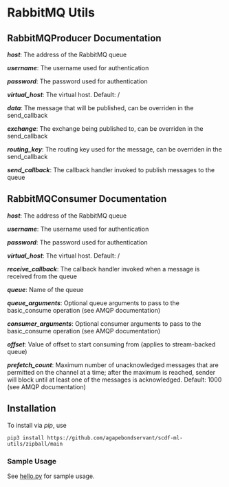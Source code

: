 # RabbitMQ Utils

## RabbitMQProducer Documentation
_**host**_: The address of the RabbitMQ queue

_**username**_: The username used for authentication

_**password**_: The password used for authentication

_**virtual_host**_: The virtual host. Default: /
 
_**data**_: The message that will be published, can be overriden in the send_callback

_**exchange**_: The exchange being published to, can be overriden in the send_callback

_**routing_key**_: The routing key used for the message, can be overriden in the send_callback

_**send_callback**_: The callback handler invoked to publish messages to the queue

## RabbitMQConsumer Documentation
_**host**_: The address of the RabbitMQ queue

_**username**_: The username used for authentication

_**password**_: The password used for authentication

_**virtual_host**_: The virtual host. Default: /

_**receive_callback**_: The callback handler invoked when a message is received from the queue

_**queue**_: Name of the queue

_**queue_arguments**_: Optional queue arguments to pass to the basic_consume operation (see AMQP documentation)

_**consumer_arguments**_: Optional consumer arguments to pass to the basic_consume operation (see AMQP documentation)

_**offset**_: Value of offset to start consuming from (applies to stream-backed queue)

_**prefetch_count**_: 
Maximum number of unacknowledged messages that are permitted on the channel at a time; after the maximum
is reached, sender will block until at least one of the messages is acknowledged. Default: 1000 (see AMQP documentation)

## Installation
To install via *pip*, use
```
pip3 install https://github.com/agapebondservant/scdf-ml-utils/zipball/main
```

### Sample Usage

See [hello.py](app/hello.py) for sample usage.